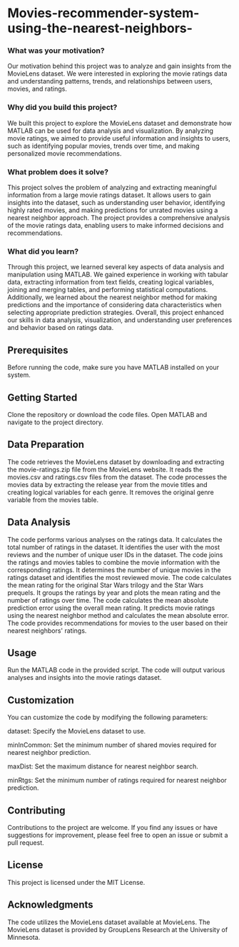 # Movies-recommender-system-using-the-nearest-neighbors-

### What was your motivation?

Our motivation behind this project was to analyze and gain insights from the MovieLens dataset. We were interested in exploring the movie ratings data and understanding patterns, trends, and relationships between users, movies, and ratings.

### Why did you build this project?

We built this project to explore the MovieLens dataset and demonstrate how MATLAB can be used for data analysis and visualization. By analyzing movie ratings, we aimed to provide useful information and insights to users, such as identifying popular movies, trends over time, and making personalized movie recommendations.

### What problem does it solve?

This project solves the problem of analyzing and extracting meaningful information from a large movie ratings dataset. It allows users to gain insights into the dataset, such as understanding user behavior, identifying highly rated movies, and making predictions for unrated movies using a nearest neighbor approach. The project provides a comprehensive analysis of the movie ratings data, enabling users to make informed decisions and recommendations.

### What did you learn?

Through this project, we learned several key aspects of data analysis and manipulation using MATLAB. We gained experience in working with tabular data, extracting information from text fields, creating logical variables, joining and merging tables, and performing statistical computations. Additionally, we learned about the nearest neighbor method for making predictions and the importance of considering data characteristics when selecting appropriate prediction strategies. Overall, this project enhanced our skills in data analysis, visualization, and understanding user preferences and behavior based on ratings data.

## Prerequisites

Before running the code, make sure you have MATLAB installed on your system.

## Getting Started

Clone the repository or download the code files.
Open MATLAB and navigate to the project directory.

## Data Preparation

The code retrieves the MovieLens dataset by downloading and extracting the movie-ratings.zip file from the MovieLens website.
It reads the movies.csv and ratings.csv files from the dataset.
The code processes the movies data by extracting the release year from the movie titles and creating logical variables for each genre.
It removes the original genre variable from the movies table.

## Data Analysis

The code performs various analyses on the ratings data.
It calculates the total number of ratings in the dataset.
It identifies the user with the most reviews and the number of unique user IDs in the dataset.
The code joins the ratings and movies tables to combine the movie information with the corresponding ratings.
It determines the number of unique movies in the ratings dataset and identifies the most reviewed movie.
The code calculates the mean rating for the original Star Wars trilogy and the Star Wars prequels.
It groups the ratings by year and plots the mean rating and the number of ratings over time.
The code calculates the mean absolute prediction error using the overall mean rating.
It predicts movie ratings using the nearest neighbor method and calculates the mean absolute error.
The code provides recommendations for movies to the user based on their nearest neighbors' ratings.

## Usage

Run the MATLAB code in the provided script.
The code will output various analyses and insights into the movie ratings dataset.

## Customization

You can customize the code by modifying the following parameters:

dataset: Specify the MovieLens dataset to use.

minInCommon: Set the minimum number of shared movies required for nearest neighbor prediction.

maxDist: Set the maximum distance for nearest neighbor search.

minRtgs: Set the minimum number of ratings required for nearest neighbor prediction.

## Contributing

Contributions to the project are welcome. If you find any issues or have suggestions for improvement, please feel free to open an issue or submit a pull request.

## License

This project is licensed under the MIT License.

## Acknowledgments

The code utilizes the MovieLens dataset available at MovieLens.
The MovieLens dataset is provided by GroupLens Research at the University of Minnesota.
